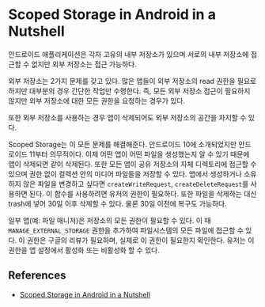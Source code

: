 # Scoped Storage in Android in a Nutshell

안드로이드 애플리케이션은 각자 고유의 내부 저장소가 있으며 서로의 내부 저장소에 접근할 수 없지만 외부 저장소는 접근 가능하다.

외부 저장소는 2가지 문제를 갖고 있다. 많은 앱들이 외부 저장소의 read 권한을 필요로하지만 대부분의 경우 간단한 작업만 수행한다. 즉, 모든 외부 저장소 접근이 필요하지 않지만 외부 저장소에 대한 모든 권한을 요청하는 경우가 있다.

또한 외부 저장소를 사용하는 경우 앱이 삭제되어도 외부 저장소의 공간을 차지할 수 있다.

Scoped Storage는 이 모든 문제를 해결해준다. 안드로이드 10에 소개되었지만 안드로이드 11부터 의무적이다. 이제 어떤 앱이 어떤 파일을 생성했는지 알 수 있기 때문에 앱이 삭제되면 같이 삭제된다. 또한 모든 앱이 공유 저장소의 자체 디렉토리에 접근할 수 있으며 권한 없이 컬렉션 안의 미디어 파일들을 저장할 수 있다. 앱에서 생성하거나 소유하지 않은 파일을 변경하고 싶다면 `createWriteRequest`, `createDeleteRequest`를 사용하면 된다. 이 함수를 사용하려면 유저의 권한이 필요하다. 또한 파일을 삭제하는 대신 trash에 넣어 30일 이후 삭제할 수 있다. 물론 30일 이전에 복구도 가능하다.

일부 앱(예: 파일 매니저)은 저장소의 모든 권한이 필요할 수 있다. 이 때 `MANAGE_EXTERNAL_STORAGE` 권한을 추가하여 파일시스템의 모든 파일에 접근할 수 있다. 이 권한은 구글의 리뷰가 필요하며, 실제로 이 권한이 필요한지 확인한다. 유저는 이 권한을 앱 설정에서 활성화 또는 비활성화 할 수 있다.

## References

* [Scoped Storage in Android in a Nutshell](https://www.youtube.com/watch?v=TkOzcyzH1hU&list=PLQkwcJG4YTCR9jZq8O19nUL2hLqmLYX4M)
